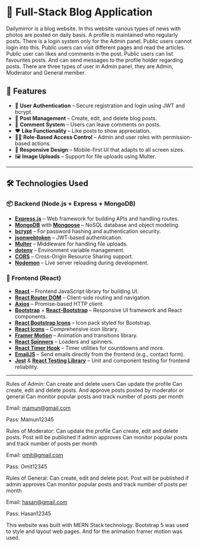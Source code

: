 # 📝 Full-Stack Blog Application

Dailymirror is a blog website. In this website various types of news with photos  are posted on daily basis. A profile is maintained who regularly posts. There is a login system only for the Admin panel. Public users cannot login into this. Public users can visit different pages and read the articles. Public user can likes and comments in the post. Public users can list favourites posts. And can send messages to the profile holder regarding posts. There are three types of user in Admin panel, they are Admin, Moderator and General member.

## 🚀 Features

- 🔐 **User Authentication** – Secure registration and login using JWT and bcrypt.
- 📝 **Post Management** – Create, edit, and delete blog posts.
- 💬 **Comment System** – Users can leave comments on posts.
- ❤️ **Like Functionality** – Like posts to show appreciation.
- 🧑‍⚖️ **Role-Based Access Control** – Admin and user roles with permission-based actions.
- 📱 **Responsive Design** – Mobile-first UI that adapts to all screen sizes.
- 🖼️ **Image Uploads** – Support for file uploads using Multer.

---

## 🛠️ Technologies Used

### 📦 Backend (Node.js + Express + MongoDB)

- **[Express.js](https://expressjs.com/)** – Web framework for building APIs and handling routes.
- **[MongoDB](https://www.mongodb.com/)** with **[Mongoose](https://mongoosejs.com/)** – NoSQL database and object modeling.
- **[bcrypt](https://www.npmjs.com/package/bcrypt)** – For password hashing and authentication security.
- **[jsonwebtoken](https://www.npmjs.com/package/jsonwebtoken)** – JWT-based authentication.
- **[Multer](https://www.npmjs.com/package/multer)** – Middleware for handling file uploads.
- **[dotenv](https://www.npmjs.com/package/dotenv)** – Environment variable management.
- **[CORS](https://www.npmjs.com/package/cors)** – Cross-Origin Resource Sharing support.
- **[Nodemon](https://www.npmjs.com/package/nodemon)** – Live server reloading during development.

### 🎨 Frontend (React)

- **[React](https://reactjs.org/)** – Frontend JavaScript library for building UI.
- **[React Router DOM](https://reactrouter.com/)** – Client-side routing and navigation.
- **[Axios](https://axios-http.com/)** – Promise-based HTTP client.
- **[Bootstrap](https://getbootstrap.com/)** + **[React-Bootstrap](https://react-bootstrap.github.io/)** – Responsive UI framework and React components.
- **[React Bootstrap Icons](https://github.com/ismamz/react-bootstrap-icons)** – Icon pack styled for Bootstrap.
- **[React Icons](https://react-icons.github.io/react-icons/)** – Comprehensive icon library.
- **[Framer Motion](https://www.framer.com/motion/)** – Animation and transitions library.
- **[React Spinners](https://www.npmjs.com/package/react-spinners)** – Loaders and spinners.
- **[React Timer Hook](https://www.npmjs.com/package/react-timer-hook)** – Timer utilities for countdowns and more.
- **[EmailJS](https://www.emailjs.com/)** – Send emails directly from the frontend (e.g., contact form).
- **[Jest](https://jestjs.io/)** & **[React Testing Library](https://testing-library.com/)** – Unit and component testing for frontend reliability.

---


Rules of Admin:
Can create and delete users
Can update the profile
Can create, edit and delete posts. And approve posts posted by moderator or general
Can monitor popular posts and track number of posts per month

Email: mamun@gmail.com

Pass: Mamun12345



Rules of Moderator:
Can update the profile
Can create, edit and delete posts. Post will be published if admin approves
Can monitor popular posts and track number of posts per month

Email: omit@gmail.com

Pass: Omit12345



Rules of General:
Can create, edit and delete post. Post will be published if admin approves
Can monitor popular posts and track number of posts per month

Email: hasan@gmail.com

Pass: Hasan12345



This website was built with MERN Stack technology. Bootstrap 5 was used to style and layout web pages. And for the animation framer motion was used.
